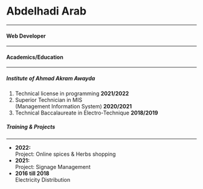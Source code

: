 # Abdelhadi Arab
---
#### Web Developer 
---
#### Academics/Education
---
##### Institute of Ahmad Akram Awayda 
1. Technical license in programming **2021/2022** 
2. Superior Technician in MIS <br>
  (Management Information System) **2020/2021**
3. Technical Baccalaureate in Electro-Technique **2018/2019**

##### Training & Projects
---
* **2022:**<br>
Project: Online spices & Herbs shopping
* **2021:**<br>
Project: Signage Management
* **2016 till 2018**<br>
Electricity Distribution


